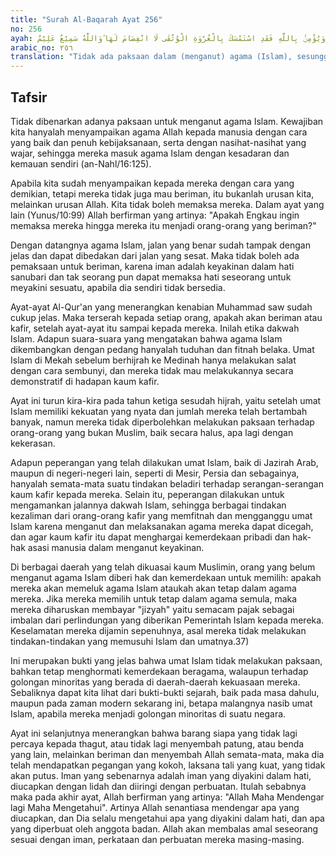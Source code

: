 ```yaml
---
title: "Surah Al-Baqarah Ayat 256"
no: 256
ayah: لَآ اِكْرَاهَ فِى الدِّيْنِۗ  قَدْ تَّبَيَّنَ الرُّشْدُ مِنَ الْغَيِّ ۚ فَمَنْ يَّكْفُرْ بِالطَّاغُوْتِ وَيُؤْمِنْۢ بِاللّٰهِ فَقَدِ اسْتَمْسَكَ بِالْعُرْوَةِ الْوُثْقٰى لَا انْفِصَامَ لَهَا ۗوَاللّٰهُ سَمِيْعٌ عَلِيْمٌ
arabic_no: ٢٥٦
translation: "Tidak ada paksaan dalam (menganut) agama (Islam), sesungguhnya telah jelas (perbedaan) antara jalan yang benar dengan jalan yang sesat. Barang siapa ingkar kepada Tagut dan beriman kepada Allah, maka sungguh, dia telah berpegang (teguh) pada tali yang sangat kuat yang tidak akan putus. Allah Maha Mendengar, Maha Mengetahui."
---
```


## Tafsir

Tidak dibenarkan adanya paksaan untuk menganut agama Islam. Kewajiban kita hanyalah menyampaikan agama Allah kepada manusia dengan cara yang baik dan penuh kebijaksanaan, serta dengan nasihat-nasihat yang wajar, sehingga mereka masuk agama Islam dengan kesadaran dan kemauan sendiri (an-Nahl/16:125). 

Apabila kita sudah menyampaikan kepada mereka dengan cara yang demikian, tetapi mereka tidak juga mau beriman, itu bukanlah urusan kita, melainkan urusan Allah. Kita tidak boleh memaksa mereka. Dalam ayat yang lain (Yunus/10:99) Allah berfirman yang artinya: "Apakah Engkau ingin memaksa mereka hingga mereka itu menjadi orang-orang yang beriman?"

Dengan datangnya agama Islam, jalan yang benar sudah tampak dengan jelas dan dapat dibedakan dari jalan yang sesat. Maka tidak boleh ada pemaksaan untuk beriman, karena iman adalah keyakinan dalam hati sanubari dan tak seorang pun dapat memaksa hati seseorang untuk meyakini sesuatu, apabila dia sendiri tidak bersedia.

Ayat-ayat Al-Qur'an yang menerangkan kenabian Muhammad saw sudah cukup jelas. Maka terserah kepada setiap orang, apakah akan beriman atau kafir, setelah ayat-ayat itu sampai kepada mereka. Inilah etika dakwah Islam. Adapun suara-suara yang mengatakan bahwa agama Islam dikembangkan dengan pedang hanyalah tuduhan dan fitnah belaka. Umat Islam di Mekah sebelum berhijrah ke Medinah hanya melakukan salat dengan cara sembunyi, dan mereka tidak mau melakukannya secara demonstratif di hadapan kaum kafir. 

Ayat ini turun kira-kira pada tahun ketiga sesudah hijrah, yaitu setelah umat Islam memiliki kekuatan yang nyata dan jumlah mereka telah bertambah banyak, namun mereka tidak diperbolehkan melakukan paksaan terhadap orang-orang yang bukan Muslim, baik secara halus, apa lagi dengan kekerasan.

Adapun peperangan yang telah dilakukan umat Islam, baik di Jazirah Arab, maupun di negeri-negeri lain, seperti di Mesir, Persia dan sebagainya, hanyalah semata-mata suatu tindakan beladiri terhadap serangan-serangan kaum kafir kepada mereka. Selain itu, peperangan dilakukan untuk mengamankan jalannya dakwah Islam, sehingga berbagai tindakan kezaliman dari orang-orang kafir yang memfitnah dan mengganggu umat Islam karena menganut dan melaksanakan agama mereka dapat dicegah, dan agar kaum kafir itu dapat menghargai kemerdekaan pribadi dan hak-hak asasi manusia dalam menganut keyakinan.

Di berbagai daerah yang telah dikuasai kaum Muslimin, orang yang belum menganut agama Islam diberi hak dan kemerdekaan untuk memilih: apakah mereka akan memeluk agama Islam ataukah akan tetap dalam agama mereka. Jika mereka memilih untuk tetap dalam agama semula, maka mereka diharuskan membayar "jizyah" yaitu semacam pajak sebagai imbalan dari perlindungan yang diberikan Pemerintah Islam kepada mereka. Keselamatan mereka dijamin sepenuhnya, asal mereka tidak melakukan tindakan-tindakan yang memusuhi Islam dan umatnya.37) 

Ini merupakan bukti yang jelas bahwa umat Islam tidak melakukan paksaan, bahkan tetap menghormati kemerdekaan beragama, walaupun terhadap golongan minoritas yang berada di daerah-daerah kekuasaan mereka. Sebaliknya dapat kita lihat dari bukti-bukti sejarah, baik pada masa dahulu, maupun pada zaman modern sekarang ini, betapa malangnya nasib umat Islam, apabila mereka menjadi golongan minoritas di suatu negara.

Ayat ini selanjutnya menerangkan bahwa barang siapa yang tidak lagi percaya kepada thagut, atau tidak lagi menyembah patung, atau benda yang lain, melainkan beriman dan menyembah Allah semata-mata, maka dia telah mendapatkan pegangan yang kokoh, laksana tali yang kuat, yang tidak akan putus. Iman yang sebenarnya adalah iman yang diyakini dalam hati, diucapkan dengan lidah dan diiringi dengan perbuatan. Itulah sebabnya maka pada akhir ayat, Allah berfirman yang artinya: "Allah Maha Mendengar lagi Maha Mengetahui". Artinya Allah senantiasa mendengar apa yang diucapkan, dan Dia selalu mengetahui apa yang diyakini dalam hati, dan apa yang diperbuat oleh anggota badan. Allah akan membalas amal seseorang sesuai dengan iman, perkataan dan perbuatan mereka masing-masing.